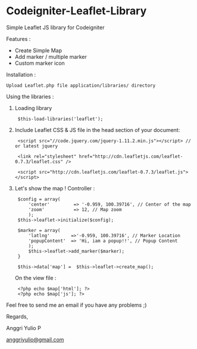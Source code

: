 Codeigniter-Leaflet-Library
===========================

Simple Leaflet JS library for Codeigniter

Features :	
- Create Simple Map
- Add marker / multiple marker
- Custom marker icon


Installation : 

    Upload Leaflet.php file application/libraries/ directory

Using the libraries :

1. Loading library	

		$this-load-libraries('leaflet');

2. Include Leaflet CSS & JS file in the head section of your document:  

		<script src="//code.jquery.com/jquery-1.11.2.min.js"></script> // or latest jquery
	
		<link rel="stylesheet" href="http://cdn.leafletjs.com/leaflet-0.7.3/leaflet.css" />	
	
		<script src="http://cdn.leafletjs.com/leaflet-0.7.3/leaflet.js"></script>

3. Let's show the map !
    Controller :

    	$config = array(
			'center'         => '-0.959, 100.39716', // Center of the map
			'zoom'           => 12, // Map zoom
			);
		$this->leaflet->initialize($config);
        
		$marker = array(
			'latlng' 		=>'-0.959, 100.39716', // Marker Location
			'popupContent' 	=> 'Hi, iam a popup!!', // Popup Content
			);
			$this->leaflet->add_marker($marker);
		}

		$this->data['map'] =  $this->leaflet->create_map();

	On the view file :

		<?php echo $map['html']; ?>
		<?php echo $map['js']; ?>
    
   

    
Feel free to send me an email if you have any problems ;)	

Regards,
	
    
Anggri Yulio P	

<anggriyulio@gmail.com>
	
